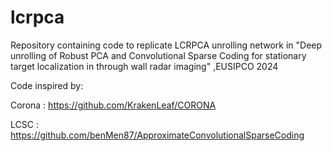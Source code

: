 # lcrpca
Repository containing code to replicate LCRPCA unrolling network in "Deep unrolling of Robust PCA and Convolutional Sparse Coding for stationary target localization in through wall radar imaging" ,EUSIPCO 2024

Code inspired by:

Corona : https://github.com/KrakenLeaf/CORONA

LCSC : https://github.com/benMen87/ApproximateConvolutionalSparseCoding
